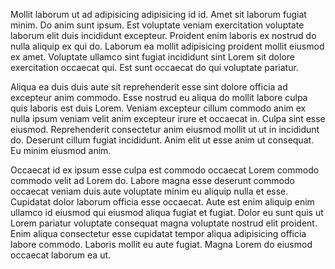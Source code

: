 Mollit laborum ut ad adipisicing adipisicing id id. Amet sit laborum fugiat minim. Do anim sunt ipsum. Est voluptate veniam exercitation voluptate laborum elit duis incididunt excepteur. Proident enim laboris ex nostrud do nulla aliquip ex qui do. Laborum ea mollit adipisicing proident mollit eiusmod ex amet. Voluptate ullamco sint fugiat incididunt sint Lorem sit dolore exercitation occaecat qui. Est sunt occaecat do qui voluptate pariatur.

Aliqua ea duis duis aute sit reprehenderit esse sint dolore officia ad excepteur anim commodo. Esse nostrud eu aliqua do mollit labore culpa quis laboris est duis Lorem. Veniam excepteur cillum commodo anim ex nulla ipsum veniam velit anim excepteur irure et occaecat in. Culpa sint esse eiusmod. Reprehenderit consectetur anim eiusmod mollit ut ut in incididunt do. Deserunt cillum fugiat incididunt. Anim elit ut esse anim ut consequat. Eu minim eiusmod anim.

Occaecat id ex ipsum esse culpa est commodo occaecat Lorem commodo commodo velit ad Lorem do. Labore magna esse deserunt commodo occaecat veniam duis aute voluptate minim eu aliquip nulla et esse. Cupidatat dolor laborum officia esse occaecat. Aute est enim aliquip enim ullamco id eiusmod qui eiusmod aliqua fugiat et fugiat. Dolor eu sunt quis ut Lorem pariatur voluptate consequat magna voluptate nostrud elit proident. Enim aliqua consectetur esse cupidatat tempor aliqua adipisicing officia labore commodo. Laboris mollit eu aute fugiat. Magna Lorem do eiusmod occaecat laborum ea ut.